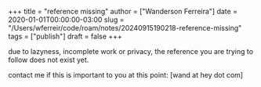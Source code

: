 +++
title = "reference missing"
author = ["Wanderson Ferreira"]
date = 2020-01-01T00:00:00-03:00
slug = "/Users/wferreir/code/roam/notes/20240915190218-reference-missing"
tags = ["publish"]
draft = false
+++

due to lazyness, incomplete work or privacy, the reference you are trying to
follow does not exist yet.

contact me if this is important to you at this point:
[wand at hey dot com]
